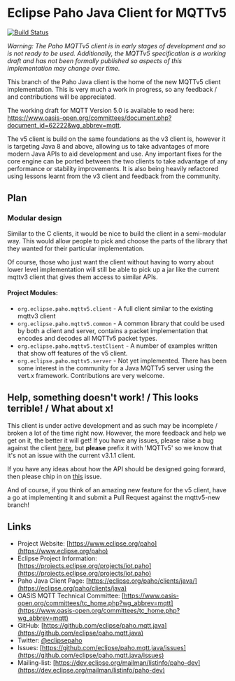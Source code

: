 # Eclipse Paho Java Client for MQTTv5

[![Build Status](https://travis-ci.org/eclipse/paho.mqtt.java.svg?branch=mqttv5-new)](https://travis-ci.org/eclipse/paho.mqtt.java)

_Warning: The Paho MQTTv5 client is in early stages of development and so is not ready to be used. Additionally, the MQTTv5 specification is a working draft and has not been formally published so aspects of this implementation may change over time._

This branch of the Paho Java client is the home of the new MQTTv5 client implementation. This is very much a work in progress, so any feedback / and contributions will be appreciated.

The working draft for MQTT Version 5.0 is available to read here: https://www.oasis-open.org/committees/document.php?document_id=62222&wg_abbrev=mqtt.

The v5 client is build on the same foundations as the v3 client is, however it is targeting Java 8 and above, allowing us to take advantages of more modern Java APIs to aid development and use. Any important fixes for the core engine can be ported between the two clients to take advantage of any performance or stability improvements. It is also being heavily refactored using lessons learnt from the v3 client and feedback from the community.

## Plan

### Modular design
Similar to the C clients, it would be nice to build the client in a semi-modular way. This would allow people to pick and choose the parts of the library that they wanted for their particular implementation.

Of course, those who just want the client without having to worry about lower level implementation will still be able to pick up a jar like the current mqttv3 client that gives them access to similar APIs.

#### Project Modules:
* `org.eclipse.paho.mqttv5.client` - A full client similar to the existing mqttv3 client
* `org.eclipse.paho.mqttv5.common` - A common library that could be used by both a client and server, contains a packet implementation that encodes and decodes all MQTTv5 packet types.
* `org.eclipse.paho.mqttv5.testClient` - A number of examples written that show off features of the v5 client.
* `org.eclipse.paho.mqttv5.server` - Not yet implemented. There has been some interest in the community for a Java MQTTv5 server using the vert.x framework. Contributions are very welcome.

## Help, something doesn't work! / This looks terrible! / What about x!

This client is under active development and as such may be incomplete / broken a lot of the time right now. However, the more feedback and help we get on it, the better it will get! If you have any issues, please raise a bug against the client [here](https://github.com/eclipse/paho.mqtt.java/issues), but **please** prefix it with 'MQTTv5' so we know that it's not an issue with the current v3.1.1 client.

If you have any ideas about how the API should be designed going forward, then please chip in on [this](https://github.com/eclipse/paho.mqtt.java/issues/389) issue.

And of course, if you think of an amazing new feature for the v5 client, have a go at implementing it and submit a Pull Request against the mqttv5-new branch!

## Links

- Project Website: [https://www.eclipse.org/paho](https://www.eclipse.org/paho)
- Eclipse Project Information: [https://projects.eclipse.org/projects/iot.paho](https://projects.eclipse.org/projects/iot.paho)
- Paho Java Client Page: [https://eclipse.org/paho/clients/java/](https://eclipse.org/paho/clients/java)
- OASIS MQTT Technical Committee: [https://www.oasis-open.org/committees/tc_home.php?wg_abbrev=mqtt](https://www.oasis-open.org/committees/tc_home.php?wg_abbrev=mqtt)
- GitHub: [https://github.com/eclipse/paho.mqtt.java](https://github.com/eclipse/paho.mqtt.java)
- Twitter: [@eclipsepaho](https://twitter.com/eclipsepaho)
- Issues: [https://github.com/eclipse/paho.mqtt.java/issues](https://github.com/eclipse/paho.mqtt.java/issues)
- Mailing-list: [https://dev.eclipse.org/mailman/listinfo/paho-dev](https://dev.eclipse.org/mailman/listinfo/paho-dev)
